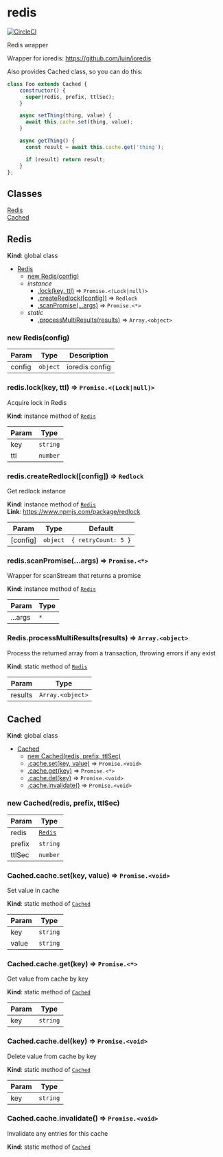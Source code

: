 # redis

[![CircleCI](https://circleci.com/gh/xtrctio/redis.svg?style=svg)](https://circleci.com/gh/xtrctio/redis)

Redis wrapper

Wrapper for ioredis: https://github.com/luin/ioredis

Also provides Cached class, so you can do this:
```javascript
class Foo extends Cached {
    constructor() {
      super(redis, prefix, ttlSec);
    }

    async setThing(thing, value) {
      await this.cache.set(thing, value);
    }

    async getThing() {
      const result = await this.cache.get('thing');

      if (result) return result;
    }
};
```

## Classes

<dl>
<dt><a href="#Redis">Redis</a></dt>
<dd></dd>
<dt><a href="#Cached">Cached</a></dt>
<dd></dd>
</dl>

<a name="Redis"></a>

## Redis
**Kind**: global class  

* [Redis](#Redis)
    * [new Redis(config)](#new_Redis_new)
    * _instance_
        * [.lock(key, ttl)](#Redis+lock) ⇒ <code>Promise.&lt;(Lock\|null)&gt;</code>
        * [.createRedlock([config])](#Redis+createRedlock) ⇒ <code>Redlock</code>
        * [.scanPromise(...args)](#Redis+scanPromise) ⇒ <code>Promise.&lt;\*&gt;</code>
    * _static_
        * [.processMultiResults(results)](#Redis.processMultiResults) ⇒ <code>Array.&lt;object&gt;</code>

<a name="new_Redis_new"></a>

### new Redis(config)

| Param | Type | Description |
| --- | --- | --- |
| config | <code>object</code> | ioredis config |

<a name="Redis+lock"></a>

### redis.lock(key, ttl) ⇒ <code>Promise.&lt;(Lock\|null)&gt;</code>
Acquire lock in Redis

**Kind**: instance method of [<code>Redis</code>](#Redis)  

| Param | Type |
| --- | --- |
| key | <code>string</code> | 
| ttl | <code>number</code> | 

<a name="Redis+createRedlock"></a>

### redis.createRedlock([config]) ⇒ <code>Redlock</code>
Get redlock instance

**Kind**: instance method of [<code>Redis</code>](#Redis)  
**Link**: https://www.npmjs.com/package/redlock  

| Param | Type | Default |
| --- | --- | --- |
| [config] | <code>object</code> | <code>{ retryCount: 5 }</code> | 

<a name="Redis+scanPromise"></a>

### redis.scanPromise(...args) ⇒ <code>Promise.&lt;\*&gt;</code>
Wrapper for scanStream that returns a promise

**Kind**: instance method of [<code>Redis</code>](#Redis)  

| Param | Type |
| --- | --- |
| ...args | <code>\*</code> | 

<a name="Redis.processMultiResults"></a>

### Redis.processMultiResults(results) ⇒ <code>Array.&lt;object&gt;</code>
Process the returned array from a transaction, throwing errors if any exist

**Kind**: static method of [<code>Redis</code>](#Redis)  

| Param | Type |
| --- | --- |
| results | <code>Array.&lt;object&gt;</code> | 

<a name="Cached"></a>

## Cached
**Kind**: global class  

* [Cached](#Cached)
    * [new Cached(redis, prefix, ttlSec)](#new_Cached_new)
    * [.cache.set(key, value)](#Cached.cache.set) ⇒ <code>Promise.&lt;void&gt;</code>
    * [.cache.get(key)](#Cached.cache.get) ⇒ <code>Promise.&lt;\*&gt;</code>
    * [.cache.del(key)](#Cached.cache.del) ⇒ <code>Promise.&lt;void&gt;</code>
    * [.cache.invalidate()](#Cached.cache.invalidate) ⇒ <code>Promise.&lt;void&gt;</code>

<a name="new_Cached_new"></a>

### new Cached(redis, prefix, ttlSec)

| Param | Type |
| --- | --- |
| redis | [<code>Redis</code>](#Redis) | 
| prefix | <code>string</code> | 
| ttlSec | <code>number</code> | 

<a name="Cached.cache.set"></a>

### Cached.cache.set(key, value) ⇒ <code>Promise.&lt;void&gt;</code>
Set value in cache

**Kind**: static method of [<code>Cached</code>](#Cached)  

| Param | Type |
| --- | --- |
| key | <code>string</code> | 
| value | <code>string</code> | 

<a name="Cached.cache.get"></a>

### Cached.cache.get(key) ⇒ <code>Promise.&lt;\*&gt;</code>
Get value from cache by key

**Kind**: static method of [<code>Cached</code>](#Cached)  

| Param | Type |
| --- | --- |
| key | <code>string</code> | 

<a name="Cached.cache.del"></a>

### Cached.cache.del(key) ⇒ <code>Promise.&lt;void&gt;</code>
Delete value from cache by key

**Kind**: static method of [<code>Cached</code>](#Cached)  

| Param | Type |
| --- | --- |
| key | <code>string</code> | 

<a name="Cached.cache.invalidate"></a>

### Cached.cache.invalidate() ⇒ <code>Promise.&lt;void&gt;</code>
Invalidate any entries for this cache

**Kind**: static method of [<code>Cached</code>](#Cached)  
